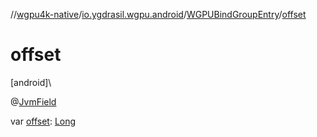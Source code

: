 //[wgpu4k-native](../../../index.md)/[io.ygdrasil.wgpu.android](../index.md)/[WGPUBindGroupEntry](index.md)/[offset](offset.md)

# offset

[android]\

@[JvmField](https://kotlinlang.org/api/core/kotlin-stdlib/kotlin.jvm/-jvm-field/index.html)

var [offset](offset.md): [Long](https://kotlinlang.org/api/core/kotlin-stdlib/kotlin/-long/index.html)